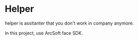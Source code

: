 # Helper
helper is assitanter that you don't work in company anymore.

In this project, use ArcSoft face SDK.
